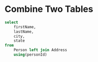 # Combine Two Tables

```sql
select
    firstName,
    lastName,
    city,
    state
from
    Person left join Address
    using(personId)

```

